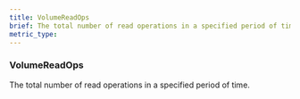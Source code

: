 ```yaml
---
title: VolumeReadOps
brief: The total number of read operations in a specified period of time.
metric_type:
---
```

### VolumeReadOps

The total number of read operations in a specified period of time.

